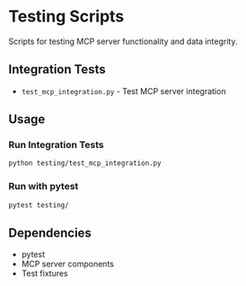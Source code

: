 # Testing Scripts

Scripts for testing MCP server functionality and data integrity.

## Integration Tests
- `test_mcp_integration.py` - Test MCP server integration

## Usage

### Run Integration Tests
```bash
python testing/test_mcp_integration.py
```

### Run with pytest
```bash
pytest testing/
```

## Dependencies
- pytest
- MCP server components
- Test fixtures